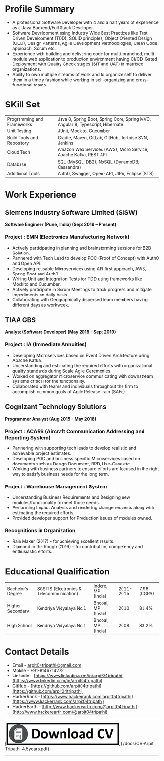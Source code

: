 # Profile Summary

- A professional Software Developer with 4 and a half years of experience as a Java Backend/Full Stack Developer.
- Software Development using Industry Wide Best Practices like Test Driven Development (TDD), SOLID principles, Object
Oriented Design (OOD), Design Patterns, Agile Development Methodologies, Clean Code approach, Scrum etc.
- Experience with building and delivering code for multi-branched, multi-module web application to production environment
having CI/CD, Gated Deployment with Quality Check stages (SIT and UAT) in matrixed organizations.
- Ability to own multiple streams of work and to organize self to deliver them in a timely fashion while working in self-organizing
and cross-functional teams.


# SKill Set

|||
|---|---|
|Programming and Frameworks | Java 8, Spring Boot, Spring Core, Spring MVC, Angular 8, Typescript, Hibernate|
|Unit Testing | JUnit, Mockito, Cucumber|
|Build Tools and Repository | Gradle, Maven, GitLab, GitHub, Tortoise SVN, Jenkins|
|Cloud Tech | Amazon Web Services (AWS), Micro Service, Apache Kafka, REST API|
|Database | SQL (MySQL, DB2), NoSQL (DynamoDB, Cassandra)|
|Additional Tools | Auth0, Swagger, Open-API, JIRA, Eclipse (STS)|

# Work Experience

## Siemens Industry Software Limited (SISW)
**Software Engineer (Pune, India) (Sept 2019 – Present)**

### Project : EMN (Electronics Manufacturing Network)
- Actively participating in planning and brainstorming sessions for B2B Solution.
- Partnered with Tech Lead to develop POC (Proof of Concept) with Auth0 and Open API.
- Developing reusable Microservices using API first approach, AWS, Spring Boot and Auth0.
- Writing Unit and Integration Tests for TDD using frameworks like Mockito and Cucumber.
- Actively participate in Scrum Meetings to track progress and mitigate impediments on daily basis.
- Collaborating with Geographically dispersed team members having different days as workweek.

## TIAA GBS
**Analyst (Software Developer) (May 2018 - Sept 2019)**

### Project : IA (Immediate Annuities)
- Developing Microservices based on Event Driven Architecture using Apache Kafka.
- Understanding and estimating the required efforts with organizational quality standards during Scale Agile Ceremonies.
- Worked on aggregator microservice communicating with downstream systems critical for the functionality.
- Collaborated with teams and individuals throughout the firm to accomplish common goals of Agile Release train (SAFe)

## Cognizant Technology Solutions
**Programmer Analyst (Aug 2015 - May 2018)**

### Project : ACARS (Aircraft Communication Addressing and Reporting System)
- Partnering with supporting tech leads to develop realistic and achievable project estimates.
- Developing POC and business specific Microservices based on documents such as Design Document, BRD, Use-Case etc.
- Working with business partners to ensure efforts are focused in the right way to satisfy business needs for the long term.

### Project : Warehouse Management System
- Understanding Business Requirements and Designing new modules/functionality to meet those needs.
- Performing Impact Analysis and rendering change requests along with estimating the required efforts.
- Provided developer support for Production issues of modules owned.

### Recognitions in Organization
- Rain Maker (2017) - for achieving excellent results.
- Diamond in the Rough (2016) – for contribution, competency and enthusiastic efforts.

# Educational Qualification

|   |   |   |   |   |
|---|---|---|---|---|
|Bachelor’s Degree |SGSITS (Electronics & Telecommunication)| Indore, MP (India)| 2011-2015| 7.98 (CGPA)|
|Higher Secondary| Kendriya Vidyalaya No.1| Bhopal, MP (India)| 2010| 81.4%|
|High School| Kendriya Vidyalaya No.1| Bhopal, MP (India)| 2008| 83.2%|

# Contact Details
- Email - arpit04tripathi@gmail.com
- Mobile - +91-9146714272
- LinkedIn - [https://www.linkedin.com/in/arpit04tripathi](https://www.linkedin.com/in/arpit04tripathi)
- GitHub - [https://github.com/arpit04tripathi](https://github.com/arpit04tripathi)
- HackerRank - [https://www.hackerrank.com/arpit04tripathi](https://www.hackerrank.com/arpit04tripathi)
- HackerEarth - [http://www.hackerearth.com/@arpit04tripathi](http://www.hackerearth.com/@arpit04tripathi)


---

[![download-cv-368x72.png](./images/download-cv-368x72.png)](./docs/CV-Arpit Tripathi-4.5years.pdf)

---
